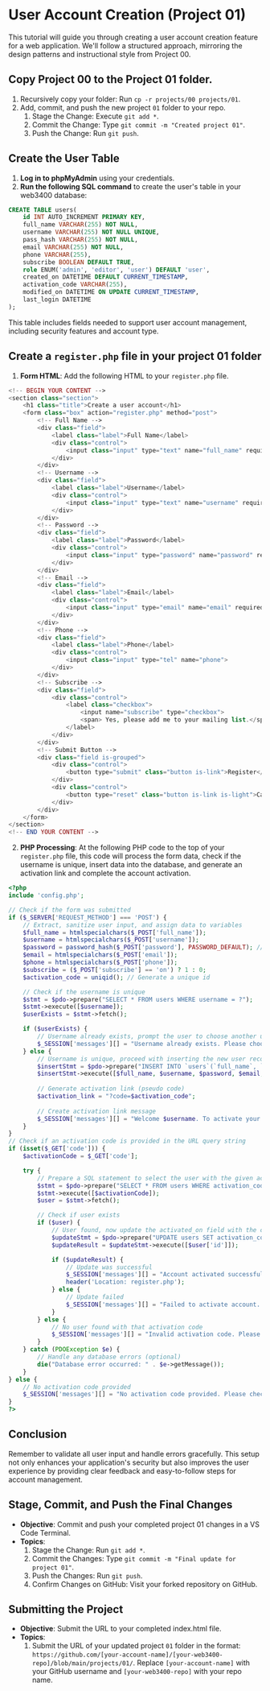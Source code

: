 # User Account Creation (Project 01)

This tutorial will guide you through creating a user account creation feature for a web application. We'll follow a structured approach, mirroring the design patterns and instructional style from Project 00.

## Copy Project 00 to the Project 01 folder.

1. Recursively copy your folder: Run `cp -r projects/00 projects/01`.
2. Add, commit, and push the new project `01` folder to your repo.
   1. Stage the Change: Execute `git add *`.
   2. Commit the Change: Type `git commit -m "Created project 01"`.
   3. Push the Change: Run `git push`.

## Create the User Table

1. **Log in to phpMyAdmin** using your credentials.
2. **Run the following SQL command** to create the user's table in your web3400 database:

```sql
CREATE TABLE users(
    id INT AUTO_INCREMENT PRIMARY KEY,
    full_name VARCHAR(255) NOT NULL,
    username VARCHAR(255) NOT NULL UNIQUE,
    pass_hash VARCHAR(255) NOT NULL,
    email VARCHAR(255) NOT NULL,
    phone VARCHAR(255),
    subscribe BOOLEAN DEFAULT TRUE,
    role ENUM('admin', 'editor', 'user') DEFAULT 'user',
    created_on DATETIME DEFAULT CURRENT_TIMESTAMP,
    activation_code VARCHAR(255),
    modified_on DATETIME ON UPDATE CURRENT_TIMESTAMP,
    last_login DATETIME
);
```

This table includes fields needed to support user account management, including security features and account type.

## Create a `register.php` file in your project 01 folder

1. **Form HTML**: Add the following HTML to your `register.php` file.

```php
<!-- BEGIN YOUR CONTENT -->
<section class="section">
    <h1 class="title">Create a user account</h1>
    <form class="box" action="register.php" method="post">
        <!-- Full Name -->
        <div class="field">
            <label class="label">Full Name</label>
            <div class="control">
                <input class="input" type="text" name="full_name" required>
            </div>
        </div>
        <!-- Username -->
        <div class="field">
            <label class="label">Username</label>
            <div class="control">
                <input class="input" type="text" name="username" required>
            </div>
        </div>
        <!-- Password -->
        <div class="field">
            <label class="label">Password</label>
            <div class="control">
                <input class="input" type="password" name="password" required>
            </div>
        </div>
        <!-- Email -->
        <div class="field">
            <label class="label">Email</label>
            <div class="control">
                <input class="input" type="email" name="email" required>
            </div>
        </div>
        <!-- Phone -->
        <div class="field">
            <label class="label">Phone</label>
            <div class="control">
                <input class="input" type="tel" name="phone">
            </div>
        </div>
        <!-- Subscribe -->
        <div class="field">
            <div class="control">
                <label class="checkbox">
                    <input name="subscribe" type="checkbox">
                    <span> Yes, please add me to your mailing list.</span>
                </label>
            </div>
        </div>
        <!-- Submit Button -->
        <div class="field is-grouped">
            <div class="control">
                <button type="submit" class="button is-link">Register</button>
            </div>
            <div class="control">
                <button type="reset" class="button is-link is-light">Cancel</button>
            </div>
        </div>
    </form>
</section>
<!-- END YOUR CONTENT -->
```

2. **PHP Processing**: At the following PHP code to the top of your `register.php` file, this code will process the form data, check if the username is unique, insert data into the database, and generate an activation link and complete the account activation.

```php
<?php
include 'config.php';

// Check if the form was submitted
if ($_SERVER['REQUEST_METHOD'] === 'POST') {
    // Extract, sanitize user input, and assign data to variables
    $full_name = htmlspecialchars($_POST['full_name']);
    $username = htmlspecialchars($_POST['username']);
    $password = password_hash($_POST['password'], PASSWORD_DEFAULT); // Encrypt password
    $email = htmlspecialchars($_POST['email']);
    $phone = htmlspecialchars($_POST['phone']);
    $subscribe = ($_POST['subscribe'] == 'on') ? 1 : 0;
    $activation_code = uniqid(); // Generate a unique id

    // Check if the username is unique
    $stmt = $pdo->prepare("SELECT * FROM users WHERE username = ?");
    $stmt->execute([$username]);
    $userExists = $stmt->fetch();

    if ($userExists) {
        // Username already exists, prompt the user to choose another username
        $_SESSION['messages'][] = "Username already exists. Please choose another username.";
    } else {
        // Username is unique, proceed with inserting the new user record
        $insertStmt = $pdo->prepare("INSERT INTO `users`(`full_name`, `username`, `pass_hash`, `email`, `phone`, `subscribe`, `activation_code`) VALUES (?, ?, ?, ?, ?, ?, ?)");
        $insertStmt->execute([$full_name, $username, $password, $email, $phone, $subscribe, $activation_code]);
        
        // Generate activation link (pseudo code)
        $activation_link = "?code=$activation_code";
        
        // Create activation link message
        $_SESSION['messages'][] = "Welcome $username. To activate your account, <a href='$activation_link'>click here</a>.";
    }
}
// Check if an activation code is provided in the URL query string
if (isset($_GET['code'])) {
    $activationCode = $_GET['code'];

    try {
        // Prepare a SQL statement to select the user with the given activation code
        $stmt = $pdo->prepare("SELECT * FROM users WHERE activation_code = ? LIMIT 1");
        $stmt->execute([$activationCode]);
        $user = $stmt->fetch();

        // Check if user exists
        if ($user) {
            // User found, now update the activated_on field with the current date and time
            $updateStmt = $pdo->prepare("UPDATE users SET activation_code = NOW() WHERE id = ?");
            $updateResult = $updateStmt->execute([$user['id']]);

            if ($updateResult) {
                // Update was successful
                $_SESSION['messages'][] = "Account activated successfully. You can now login.";
                header('Location: register.php');
            } else {
                // Update failed
                $_SESSION['messages'][] = "Failed to activate account. Please try the activation link again or contact support.";
            }
        } else {
            // No user found with that activation code
            $_SESSION['messages'][] = "Invalid activation code. Please check the link or contact support.";
        }
    } catch (PDOException $e) {
        // Handle any database errors (optional)
        die("Database error occurred: " . $e->getMessage());
    }
} else {
    // No activation code provided
    $_SESSION['messages'][] = "No activation code provided. Please check your activation link.";
}
?>
```

## Conclusion

Remember to validate all user input and handle errors gracefully. This setup not only enhances your application's security but also improves the user experience by providing clear feedback and easy-to-follow steps for account management.

## Stage, Commit, and Push the Final Changes
- **Objective**: Commit and push your completed project 01 changes in a VS Code Terminal.
- **Topics**:
  1. Stage the Change: Run `git add *`.
  2. Commit the Changes: Type `git commit -m "Final update for project 01"`.
  3. Push the Changes: Run `git push`.
  4. Confirm Changes on GitHub: Visit your forked repository on GitHub.

## Submitting the Project
- **Objective**: Submit the URL to your completed index.html file.
- **Topics**:
  1. Submit the URL of your updated project `01` folder in the format: `https://github.com/[your-account-name]/[your-web3400-repo]/blob/main/projects/01/`. Replace `[your-account-name]` with your GitHub username and `[your-web3400-repo]` with your repo name.
